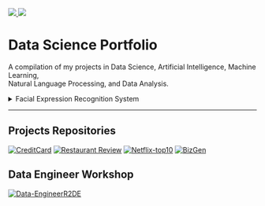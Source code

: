 <a href="https://www.linkedin.com/in/thitirat-meennuch">
    <img src="https://img.shields.io/badge/LinkedIn-0077B5?style=for-the-badge&logo=linkedin&logoColor=white"/>
</a>

<a href="mailto:thitiratmnc@gmail.com">
    <img src="https://img.shields.io/badge/Gmail-D14836?style=for-the-badge&logo=gmail&logoColor=white"/>
</a>

# Data Science Portfolio 

A compilation of my projects in Data Science, Artificial Intelligence, Machine Learning, 
<br> Natural Language Processing, and Data Analysis.
   


<details><summary>Facial Expression Recognition System</summary>
<br>

**A system that automatically monitors people's emotions and expressions based on facial images**
  
- The dataset comprises 2000 images with facial key-point annotations and <br> 20,000 facial images, each labeled with facial expression categories.
  
- The tasks include detecting **facial key points** and <br> categorizing each face into one of five **emotion** categories.

**Tasks :**
- Perform image visualizations to understand the dataset.
- Perform **image augmentation** to increase dataset diversity.
- Conduct data **normalization** and prepare training data for model training.
- Build deep Convolutional Neural Networks **(CNNs)** and residual neural network **(RESNET)** models for facial key points detection.
- Save the trained model for **deployment**.

</details>


---
## Projects Repositories
[![CreditCard](https://github-readme-stats.vercel.app/api/pin/?username=thitirat-mnc&repo=credit-card-customer-segmentation&show_icons=true&theme=highcontrast)](https://github.com/thitirat-mnc/credit-card-customer-segmentation/)
[![Restaurant Review](https://github-readme-stats.vercel.app/api/pin/?username=thitirat-mnc&repo=wongnai-restuarants-rating-classification&show_icons=true&theme=algolia)](https://github.com/thitirat-mnc/wongnai-restuarants-rating-classification/)
[![Netflix-top10](https://github-readme-stats.vercel.app/api/pin/?username=thitirat-mnc&repo=Netflix-top10-dataset&show_icons=true&theme=algolia)](https://github.com/thitirat-mnc/Netflix-top10-dataset/)
[![BizGen](https://github-readme-stats.vercel.app/api/pin/?username=thitirat-mnc&repo=BizGen&show_icons=true&theme=highcontrast)](https://github.com/thitirat-mnc/BizGen/)


## Data Engineer Workshop
[![Data-EngineerR2DE](https://github-readme-stats.vercel.app/api/pin/?username=thitirat-mnc&repo=Data-Engineer-Workshop-R2DE&show_icons=true&theme=catppuccin_latte)](https://github.com/thitirat-mnc/Data-Engineer-Workshop-R2DE/)
